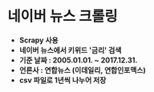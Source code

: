 # 네이버 뉴스 크롤링



- **Scrapy 사용**
- **네이버 뉴스에서 키위드 '금리' 검색**
- **기준 날짜 : 2005.01.01. ~ 2017.12.31.**
- **언론사 : 연합뉴스 (이데일리, 연합인포맥스)**
- **csv 파일로 1년씩 나누어 저장**

